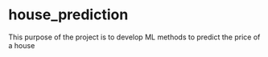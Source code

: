 # house_prediction

This purpose of the project is to develop ML methods to predict the price of a house